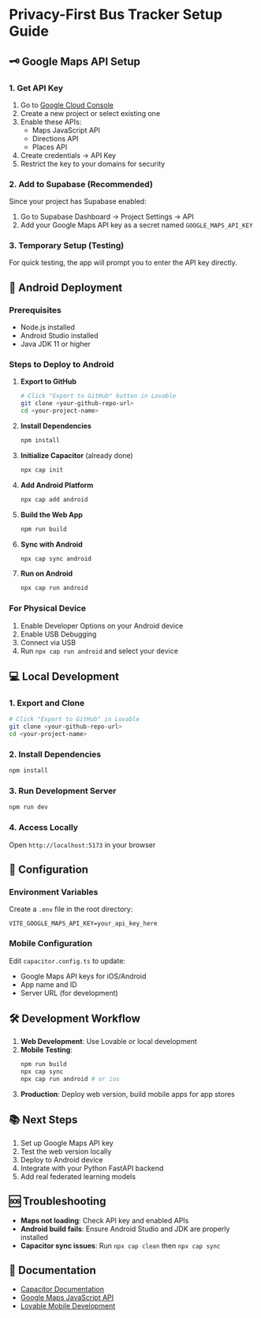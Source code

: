 # Privacy-First Bus Tracker Setup Guide

## 🗝️ Google Maps API Setup

### 1. Get API Key
1. Go to [Google Cloud Console](https://console.cloud.google.com/)
2. Create a new project or select existing one
3. Enable these APIs:
   - Maps JavaScript API
   - Directions API  
   - Places API
4. Create credentials → API Key
5. Restrict the key to your domains for security

### 2. Add to Supabase (Recommended)
Since your project has Supabase enabled:
1. Go to Supabase Dashboard → Project Settings → API
2. Add your Google Maps API key as a secret named `GOOGLE_MAPS_API_KEY`

### 3. Temporary Setup (Testing)
For quick testing, the app will prompt you to enter the API key directly.

## 📱 Android Deployment

### Prerequisites
- Node.js installed
- Android Studio installed
- Java JDK 11 or higher

### Steps to Deploy to Android

1. **Export to GitHub**
   ```bash
   # Click "Export to GitHub" button in Lovable
   git clone <your-github-repo-url>
   cd <your-project-name>
   ```

2. **Install Dependencies**
   ```bash
   npm install
   ```

3. **Initialize Capacitor** (already done)
   ```bash
   npx cap init
   ```

4. **Add Android Platform**
   ```bash
   npx cap add android
   ```

5. **Build the Web App**
   ```bash
   npm run build
   ```

6. **Sync with Android**
   ```bash
   npx cap sync android
   ```

7. **Run on Android**
   ```bash
   npx cap run android
   ```

### For Physical Device
1. Enable Developer Options on your Android device
2. Enable USB Debugging
3. Connect via USB
4. Run `npx cap run android` and select your device

## 💻 Local Development

### 1. Export and Clone
```bash
# Click "Export to GitHub" in Lovable
git clone <your-github-repo-url>
cd <your-project-name>
```

### 2. Install Dependencies
```bash
npm install
```

### 3. Run Development Server
```bash
npm run dev
```

### 4. Access Locally
Open `http://localhost:5173` in your browser

## 🔧 Configuration

### Environment Variables
Create a `.env` file in the root directory:
```
VITE_GOOGLE_MAPS_API_KEY=your_api_key_here
```

### Mobile Configuration
Edit `capacitor.config.ts` to update:
- Google Maps API keys for iOS/Android
- App name and ID
- Server URL (for development)

## 🛠️ Development Workflow

1. **Web Development**: Use Lovable or local development
2. **Mobile Testing**: 
   ```bash
   npm run build
   npx cap sync
   npx cap run android # or ios
   ```
3. **Production**: Deploy web version, build mobile apps for app stores

## 📚 Next Steps

1. Set up Google Maps API key
2. Test the web version locally
3. Deploy to Android device
4. Integrate with your Python FastAPI backend
5. Add real federated learning models

## 🆘 Troubleshooting

- **Maps not loading**: Check API key and enabled APIs
- **Android build fails**: Ensure Android Studio and JDK are properly installed
- **Capacitor sync issues**: Run `npx cap clean` then `npx cap sync`

## 📖 Documentation
- [Capacitor Documentation](https://capacitorjs.com/docs)
- [Google Maps JavaScript API](https://developers.google.com/maps/documentation/javascript)
- [Lovable Mobile Development](https://lovable.dev/blogs/TODO)